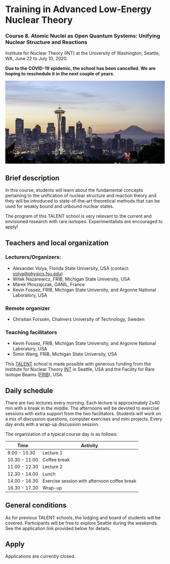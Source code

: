 # Training in Advanced Low-Energy Nuclear Theory

### Course 8. Atomic Nuclei as Open Quantum Systems: Unifying Nuclear Structure and Reactions
Institute for Nuclear Theory (INT) at the University of Washington, Seattle, WA, June 22 to July 10, 2020.  

**Due to the COVID-19 epidemic, the school has been cancelled. We are hoping to reschedule it in the next couple of years.**

![Seattle](img_Seattle.jpg)

## Brief description
In this course, students will learn about the fundamental concepts pertaining to the unification of nuclear structure and reaction theory and they will be introduced to state-of-the-art theoretical methods that can be used for weakly bound and unbound nuclear states.

The program of this TALENT school is very relevant to the current and envisioned research with rare isotopes. Experimentalists are encouraged to apply!

## Teachers and local organization

### Lecturers/Organizers: 
- Alexander Volya, Florida State University, USA (contact: volya@physics.fsu.edu)
- Witek Nazarewicz, FRIB, Michigan State University, USA 
- Marek P&#322;oszajczak, GANIL, France  
- Kevin Fossez, FRIB, Michigan State University, and Argonne National Laboratory, USA

### Remote organizer
- Christian Forssén, Chalmers University of Technology, Sweden

### Teaching facilitators
- Kevin Fossez, FRIB, Michigan State University, and Argonne National Laboratory, USA
- Simin Wang, FRIB, Michigan State University, USA


This [TALENT](https://fribtheoryalliance.org/TALENT/) school is made possible with generous funding from the Institute for Nuclear Theory [INT](https://sites.google.com/uw.edu/int/home) in Seattle, USA and the Facility for Rare Isotope Beams ([FRIB](https://frib.msu.edu/)), USA.


## Daily schedule
There are two lectures every morning. Each lecture is approximately 2x40 min with a break in the middle.
The afternoons will be devoted to exercise sessions with extra support from the two facilitators.
Students will work on a mix of discussion questions, computer exercises and mini projects.
Every day ends with a wrap-up discussion session.

The organization of a typical course day is as follows:

Time | Activity
------------ | -------------
9.00 - 10.30 | Lecture 1
10.30 - 11.00 | Coffee break
11.00 - 12.30 | Lecture 2
12.30 - 14.00 | Lunch
14.00 - 16.30 | Exercise session with afternoon coffee break
16.30 - 17.30 | Wrap-up


## General conditions
As for previous TALENT schools, the lodging and board of students will be covered. Participants will be free to explore Seattle during the weekends. See the application link provided below for details.

## Apply

Applications are currently closed.
